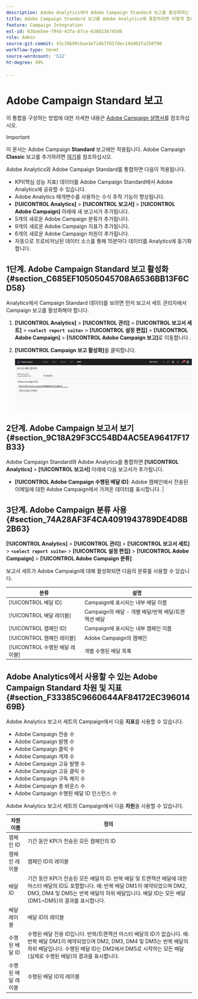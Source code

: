 ```yaml
---
description: Adobe Analytics에서 Adobe Campaign Standard 보고를 활성화하는 방법 살펴보기
title: Adobe Campaign Standard 보고를 Adobe Analytics에 통합하려면 어떻게 합니까?
feature: Campaign Integration
exl-id: 63bae5ee-f94d-43fa-87ce-6380236745d6
role: Admin
source-git-commit: 43c39b99cbae3e714b7f017dec14dd02fa350790
workflow-type: tm+mt
source-wordcount: '512'
ht-degree: 99%

---
```



# Adobe Campaign Standard 보고

이 통합을 구성하는 방법에 대한 자세한 내용은 [Adobe Campaign 설명서](https://helpx.adobe.com/kr/campaign/standard/integrating/using/about-campaign-analytics-integration.html)를 참조하십시오.

>[!IMPORTANT]
>이 문서는 Adobe Campaign **Standard** 보고에만 적용됩니다. Adobe Campaign **Classic** 보고를 추가하려면 [여기](https://experienceleague.adobe.com/docs/analytics/integration/analytics-to-campaign-classic.html)를 참조하십시오.

Adobe Analytics와 Adobe Campaign Standard를 통합하면 다음이 적용됩니다.

* KPI(핵심 성능 지표) 데이터를 Adobe Campaign Standard에서 Adobe Analytics에 공유할 수 있습니다.
* Adobe Analytics 매개변수를 사용하는 수식 추적 기능이 향상됩니다.
* **[!UICONTROL Analytics]** > **[!UICONTROL 보고서]** > **[!UICONTROL Adobe Campaign]** 아래에 새 보고서가 추가됩니다.
* 5개의 새로운 Adobe Campaign 분류가 추가됩니다.
* 9개의 새로운 Adobe Campaign 지표가 추가됩니다.
* 6개의 새로운 Adobe Campaign 차원이 추가됩니다.
* 자동으로 프로비저닝된 데이터 소스를 통해 15분마다 데이터를 Analytics에 동기화합니다.

## 1단계. Adobe Campaign Standard 보고 활성화 {#section_C685EF10505045708A6536BB13F6CD58}

Analytics에서 Campaign Standard 데이터를 보려면 먼저 보고서 세트 관리자에서 Campaign 보고를 활성화해야 합니다.

1. **[!UICONTROL Analytics]** > **[!UICONTROL 관리]** > **[!UICONTROL 보고서 세트]** > **`<select report suite>`** > **[!UICONTROL 설정 편집]** > **[!UICONTROL Adobe Campaign]** > **[!UICONTROL Adobe Campaign 보고]**&#x200B;로 이동합니다 .
1. **[!UICONTROL Campaign 보고 활성화]**&#x200B;를 클릭합니다.

   ![](assets/enable-campaign.png)

## 2단계. Adobe Campaign 보고서 보기 {#section_9C18A29F3CC54BD4AC5EA96417F17B33}

Adobe Campaign Standard와 Adobe Analytics를 통합하면 **[!UICONTROL Analytics]** > **[!UICONTROL 보고서]** 아래에 다음 보고서가 추가됩니다.

* **[!UICONTROL Adobe Campaign 수행된 배달 ID]**: Adobe 캠페인에서 전송된 이메일에 대한 Adobe Campaign에서 가져온 데이터를 표시합니다. |

## 3단계. Adobe Campaign 분류 사용 {#section_74A28AF3F4CA4091943789DE4D8B2B63}

**[!UICONTROL Analytics]** > **[!UICONTROL 관리]** > **[!UICONTROL 보고서 세트]** > **`<select report suite>`** > **[!UICONTROL 설정 편집]** > **[!UICONTROL Adobe Campaign]** > **[!UICONTROL Adobe Campaign 분류]**

보고서 세트가 Adobe Campaign에 대해 활성화되면 다음의 분류를 사용할 수 있습니다.

| 분류 | 설명 |
| --- | --- |
| [!UICONTROL 배달 ID] | Campaign에 표시되는 내부 배달 이름 |
| [!UICONTROL 배달 레이블] | Campaign의 배달 - 개별 배달/반복 배달/트랜잭션 배달 |
| [!UICONTROL 캠페인 ID] | Campaign에 표시되는 내부 캠페인 이름 |
| [!UICONTROL 캠페인 레이블] | Adobe Campaign의 캠페인 |
| [!UICONTROL 수행된 배달 레이블] | 개별 수행된 배달 목록 |

## Adobe Analytics에서 사용할 수 있는 Adobe Campaign Standard 차원 및 지표 {#section_F33385C9660644AF84172EC39601469B}

Adobe Analytics 보고서 세트의 Campaign에서 다음 **지표**&#x200B;를 사용할 수 있습니다.

* Adobe Campaign 전송 수
* Adobe Campaign 발행 수
* Adobe Campaign 클릭 수
* Adobe Campaign 게재 수
* Adobe Campaign 고유 발행 수
* Adobe Campaign 고유 클릭 수
* Adobe Campaign 구독 해지 수
* Adobe Campaign 총 바운스 수
* Adobe Campaign 수행된 배달 ID 인스턴스 수

Adobe Analytics 보고서 세트의 Campaign에서 다음 **차원**&#x200B;을 사용할 수 있습니다.

| 차원 이름 | 정의 |
| --- | --- |
| 캠페인 ID | 기간 동안 KPI가 전송된 모든 캠페인의 ID |
| 캠페인 레이블 | 캠페인 ID의 레이블 |
| 배달 ID | 기간 동안 KPI가 전송된 모든 배달의 ID. 반복 배달 및 트랜잭션 배달에 대한 마스터 배달의 ID도 포함합니다. 예: 반복 배달 DM1이 예약되었으며 DM2, DM3, DM4 및 DM5는 반복 배달의 하위 배달입니다.  배달 ID는 모든 배달(DM1~DM5)의 결과를 표시합니다. |
| 배달 레이블 | 배달 ID의 레이블 |
| 수행된 배달 ID | 수행된 배달 전용 ID입니다. 반복/트랜잭션 마스터 배달의 ID가 없습니다. 예: 반복 배달 DM1이 예약되었으며 DM2, DM3, DM4 및 DM5는 반복 배달의 하위 배달입니다. 수행된 배달 ID는 DM2에서 DM5로 시작하는 모든 배달(실제로 수행된 배달)의 결과를 표시합니다. |
| 수행된 배달 레이블 | 수행된 배달 ID의 레이블 |
